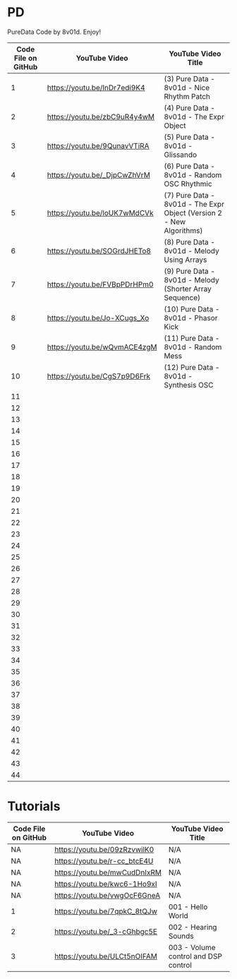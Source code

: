 # PD
PureData Code by 8v01d. Enjoy!

| Code File on GitHub | YouTube Video | YouTube Video Title |
| ------------- | ------------- | ------------- |
| 1 | https://youtu.be/InDr7edi9K4 | (3) Pure Data - 8v01d - Nice Rhythm Patch |
| 2 | https://youtu.be/zbC9uR4y4wM | (4) Pure Data - 8v01d - The Expr Object |
| 3 | https://youtu.be/9QunavVTiRA | (5) Pure Data - 8v01d - Glissando |
| 4 | https://youtu.be/_DjpCwZhVrM | (6) Pure Data - 8v01d - Random OSC Rhythmic |
| 5 | https://youtu.be/loUK7wMdCVk | (7) Pure Data - 8v01d - The Expr Object (Version 2 - New Algorithms) |
| 6 | https://youtu.be/SOGrdJHETo8 | (8) Pure Data - 8v01d - Melody Using Arrays |
| 7 | https://youtu.be/FVBpPDrHPm0 | (9) Pure Data - 8v01d - Melody (Shorter Array Sequence) |
| 8 | https://youtu.be/Jo-XCugs_Xo | (10) Pure Data - 8v01d - Phasor Kick |
| 9 | https://youtu.be/wQvmACE4zgM | (11) Pure Data - 8v01d - Random Mess |
| 10 | https://youtu.be/CgS7p9D6Frk | (12) Pure Data - 8v01d - Synthesis OSC |
| 11 | 
| 12 | 
| 13 | 
| 14 | 
| 15 | 
| 16 | 
| 17 | 
| 18 | 
| 19 | 
| 20 | 
| 21 | 
| 22 | 
| 23 | 
| 24 | 
| 25 | 
| 26 | 
| 27 | 
| 28 | 
| 29 | 
| 30 | 
| 31 | 
| 32 | 
| 33 | 
| 34 | 
| 35 | 
| 36 | 
| 37 | 
| 38 | 
| 39 | 
| 40 | 
| 41 | 
| 42 | 
| 43 | 
| 44 | 


# Tutorials
| Code File on GitHub | YouTube Video | YouTube Video Title |
| ------------- | ------------- | ------------- |
| NA | https://youtu.be/09zRzvwilK0 | N/A |
| NA | https://youtu.be/r-cc_btcE4U | N/A |
| NA | https://youtu.be/mwCudDnIxRM | N/A |
| NA | https://youtu.be/kwc6-1Ho9xI | N/A |
| NA | https://youtu.be/vwgOcF6GneA | N/A |
| 1 | https://youtu.be/7qpkC_8tQJw | 001 - Hello World |
| 2 | https://youtu.be/_3-cGhbgc5E | 002 - Hearing Sounds |
| 3 | https://youtu.be/ULCt5nOIFAM | 003 - Volume control and DSP control |
